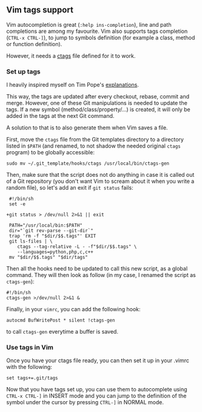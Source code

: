 ## Vim tags support

Vim autocompletion is great (```:help ins-completion```), line and path
completions are among my favourite. Vim also supports tags completion (```CTRL-x
CTRL-]```), to jump to symbols definition (for example a class, method or
function definition).

However, it needs a
<a href="http://ctags.sourceforge.net/" target="_target">ctags</a> file defined
for it to work.

### Set up tags

I heavily inspired myself on Tim Pope's
<a href="https://tbaggery.com/2011/08/08/effortless-ctags-with-git.html" target="_blank">explanations</a>.

This way, the tags are updated after every checkout, rebase, commit and merge.
However, one of these Git manipulations is needed to update the tags. If a new
symbol (method/class/property/...) is created, it will only be added in the tags
at the next Git command.

A solution to that is to also generate them when Vim saves a file.

First, move the ```ctags``` file from the Git templates directory to a directory
listed in ```$PATH``` (and renamed, to not shadow the needed original
```ctags``` program) to be globally accessible:

	sudo mv ~/.git_template/hooks/ctags /usr/local/bin/ctags-gen

Then, make sure that the script does not do anything in case it is called out of
a Git repository (you don't want Vim to scream about it when you write a random
file), so let's add an exit if `git status` fails:

	 #!/bin/sh
	 set -e

	+git status > /dev/null 2>&1 || exit

	 PATH="/usr/local/bin:$PATH"
	 dir="`git rev-parse --git-dir`"
	 trap 'rm -f "$dir/$$.tags"' EXIT
	 git ls-files | \
	 	ctags --tag-relative -L - -f"$dir/$$.tags" \
	 	--languages=python,php,c,c++
	 mv "$dir/$$.tags" "$dir/tags"

Then all the hooks need to be updated to call this new script, as a global
command. They will then look as follow (in my case, I renamed the script as
```ctags-gen```):

	#!/bin/sh
	ctags-gen >/dev/null 2>&1 &

Finally, in your ```vimrc```, you can add the following hook:

	autocmd BufWritePost * silent !ctags-gen

to call ```ctags-gen``` everytime a buffer is saved.

### Use tags in Vim

Once you have your ctags file ready, you can then set it up in your .vimrc with
the following:

	set tags+=.git/tags

Now that you have tags set up, you can use them to autocomplete using
```CTRL-x CTRL-]``` in INSERT mode and you can jump to the definition of the
symbol under the cursor by pressing ```CTRL-]``` in NORMAL mode.
